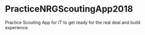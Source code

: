 # PracticeNRGScoutingApp2018
Practice Scouting App for IT to get ready for the real deal and build experience. 
